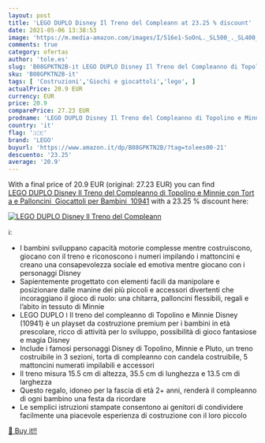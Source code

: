 ```yaml
---
layout: post
title: 'LEGO DUPLO Disney Il Treno del Compleann at 23.25 % discount'
date: 2021-05-06 13:38:53
image: 'https://m.media-amazon.com/images/I/516e1-SoOnL._SL500_._SL400_.jpg'
comments: true
category: ofertas
author: 'tole.es'
slug: 'B08GPKTN2B-it LEGO DUPLO Disney Il Treno del Compleanno di Topolino e...'
sku: 'B08GPKTN2B-it'
tags: [ 'Costruzioni','Giochi e giocattoli','lego', ]
actualPrice: 20.9 EUR
currency: EUR
price: 20.9
comparePrice: 27.23 EUR
prodname: 'LEGO DUPLO Disney Il Treno del Compleanno di Topolino e Minnie con Torta e Palloncini  Giocattoli per Bambini  10941'
country: 'it'
flag: '🇮🇹'
brand: 'LEGO'
buyurl: 'https://www.amazon.it/dp/B08GPKTN2B/?tag=tolees00-21'
descuento: '23.25'
average: '20.9'
---
```


With a final price of 20.9 EUR (original: 27.23 EUR) you can find [LEGO DUPLO Disney Il Treno del Compleanno di Topolino e Minnie con Torta e Palloncini  Giocattoli per Bambini  10941](https://www.amazon.it/dp/B08GPKTN2B/?tag=tolees00-21) with a  23.25 % discount here:

[![LEGO DUPLO Disney Il Treno del Compleann](https://m.media-amazon.com/images/I/516e1-SoOnL._SL500_._SL400_.jpg)](https://www.amazon.it/dp/B08GPKTN2B/?tag=tolees00-21)

ℹ️:

- I bambini sviluppano capacità motorie complesse mentre costruiscono, giocano con il treno e riconoscono i numeri impilando i mattoncini e creano una consapevolezza sociale ed emotiva mentre giocano con i personaggi Disney
- Sapientemente progettato con elementi facili da manipolare e posizionare dalle manine dei più piccoli e accessori divertenti che incoraggiano il gioco di ruolo: una chitarra, palloncini flessibili, regali e l’abito in tessuto di Minnie
- LEGO DUPLO ǀ Il treno del compleanno di Topolino e Minnie Disney (10941) è un playset da costruzione premium per i bambini in età prescolare, ricco di attività per lo sviluppo, possibilità di gioco fantasiose e magia Disney
- Include i famosi personaggi Disney di Topolino, Minnie e Pluto, un treno costruibile in 3 sezioni, torta di compleanno con candela costruibile, 5 mattoncini numerati impilabili e accessori
- Il treno misura 15.5 cm di altezza, 35.5 cm di lunghezza e 13.5 cm di larghezza
- Questo regalo, idoneo per la fascia di età 2+ anni, renderà il compleanno di ogni bambino una festa da ricordare
- Le semplici istruzioni stampate consentono ai genitori di condividere facilmente una piacevole esperienza di costruzione con il loro piccolo

[🛒 Buy it!!](https://www.amazon.it/dp/B08GPKTN2B/?tag=tolees00-21)
